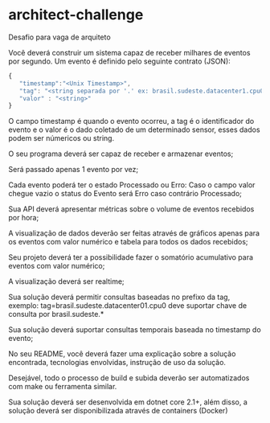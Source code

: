 # architect-challenge

Desafio para vaga de arquiteto

Você deverá construir um sistema capaz de receber milhares de eventos por segundo. Um evento é definido pelo seguinte contrato (JSON):
```javascript
{
   "timestamp":"<Unix Timestamp>",
   "tag": "<string separada por '.' ex: brasil.sudeste.datacenter1.cpu0 >",
   "valor" : "<string>"
}
```
O campo timestamp é quando o evento ocorreu, a tag é o identificador do evento e o valor é o dado coletado de um determinado sensor, esses dados podem ser númericos ou string.

O seu programa deverá ser capaz de receber e armazenar eventos;

Será passado apenas 1 evento por vez;

Cada evento poderá ter o estado Processado ou Erro: Caso o campo valor chegue vazio o status do Evento será Erro caso contrário Processado;

Sua API deverá apresentar métricas sobre o volume de eventos recebidos por hora;

A visualização de dados deverão ser feitas através de gráficos apenas para os eventos com valor numérico e tabela para todos os dados recebidos;

Seu projeto deverá ter a possibilidade fazer o somatório acumulativo para eventos com valor numérico;

A visualização deverá ser realtime;

Sua solução deverá permitir consultas baseadas no prefixo da tag, exemplo: tag=brasil.sudeste.datacenter01.cpu0 deve suportar chave de consulta por brasil.sudeste.*

Sua solução deverá suportar consultas temporais baseada no timestamp do evento;

No seu README, você deverá fazer uma explicação sobre a solução encontrada, tecnologias envolvidas, instrução de uso da solução.

Desejável, todo o processo de build e subida deverão ser automatizados com make ou ferramenta similar.

Sua solução deverá ser desenvolvida em dotnet core 2.1+, além disso, a solução deverá ser disponibilizada através de containers (Docker)

